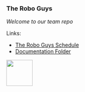 ### **The Robo Guys**
*Welcome to our team repo* 

Links:
- [The Robo Guys Schedule](https://docs.google.com/spreadsheets/d/1iC9jBSJlUR6gc9k8_8XkS-nu_t0_T2YBMumYcns-iyU/edit#gid=0)
- [Documentation Folder](https://drive.google.com/drive/u/1/folders/1dK1H22pGG6V--LarJvwNSFzDgpjoSeZH)

<img src="https://www.trossenrobotics.com/Shared/Images/Product/PhantomX-Reactor-Robot-Arm-Kit/reac-1.jpg" width="69">
